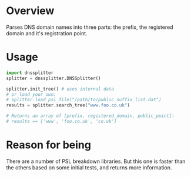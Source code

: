 # Overview

Parses DNS domain names into three parts: the prefix, the registered
domain and it's registration point.

# Usage

``` python
import dnssplitter
splitter = dnssplitter.DNSSplitter()

splitter.init_tree() # uses internal data
# or load your own:
# splitter.load_psl_file("/path/to/public_suffix_list.dat")
results = splitter.search_tree("www.foo.co.uk")

# Returns an array of [prefix, registered_domain, public_point]:
# results == ['www', 'foo.co.uk', 'co.uk']
```

# Reason for being

There are a number of PSL breakdown libraries.  But this one is faster
than the others based on some initial tests, and returns more information.
